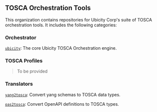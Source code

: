 ## TOSCA Orchestration Tools

This organization contains repositories for Ubicity Corp's suite of
TOSCA orchestration tools. It includes the following categories:

### Orchestrator

[`ubicity`](https://github.com/ubicity-corp/ubicity): The core Ubicity
TOSCA Orchestration engine.

### TOSCA Profiles

> To be provided

### Translators

[`yang2tosca`](https://github.com/ubicity-corp/yang2tosca): Convert
yang schemas to TOSCA data types.

[`oas2tosca`](https://github.com/ubicity-corp/oas2tosca): Convert
OpenAPI definitions to TOSCA types.
